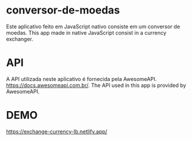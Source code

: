 # conversor-de-moedas
Este aplicativo feito em JavaScript nativo consiste em um conversor de moedas.
This app made in native JavaScript consist in a currency exchanger.


# API
A API utilizada neste aplicativo é fornecida pela AwesomeAPI. https://docs.awesomeapi.com.br/.
The API used in this app is provided by AwesomeAPI.


# DEMO
https://exchange-currency-lb.netlify.app/
